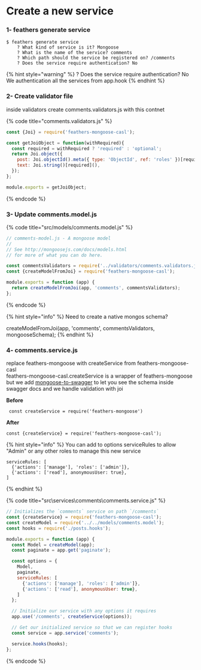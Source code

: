 # Create a new service

### 1- feathers generate service

```text
$ feathers generate service
    ? What kind of service is it? Mongoose
    ? What is the name of the service? comments
    ? Which path should the service be registered on? /comments
    ? Does the service require authentication? No
```

{% hint style="warning" %}
? Does the service require authentication? No  
We authentication all the services from app.hook
{% endhint %}

### 2- Create validator file

inside validators create  comments.validators.js with this contnet

{% code title="comments.validators.js" %}
```javascript
const {Joi} = require('feathers-mongoose-casl');

const getJoiObject = function(withRequired){
  const required = withRequired ? 'required' : 'optional';
  return Joi.object({
    post: Joi.objectId().meta({ type: 'ObjectId', ref: 'roles' })[required](),
    text: Joi.string()[required](),
  });
};

module.exports = getJoiObject;
```
{% endcode %}

### 3- Update comments.model.js

{% code title="src/models/comments.model.js" %}
```javascript
// comments-model.js - A mongoose model
// 
// See http://mongoosejs.com/docs/models.html
// for more of what you can do here.

const commentsValidators = require('../validators/comments.validators.js');
const {createModelFromJoi} = require('feathers-mongoose-casl');

module.exports = function (app) {
  return createModelFromJoi(app, 'comments', commentsValidators);
};

```
{% endcode %}

{% hint style="info" %}
Need to create a native mongos schema?

  
createModelFromJoi\(app, 'comments', commentsValidators, mongooseSchema\);
{% endhint %}

### 4- comments.service.js

replace feathers-mongoose with createService from feathers-mongoose-casl  
feathers-mongoose-casl.createService is a wrapper of feathers-mongoose but we add  [mongoose-to-swagger](https://www.npmjs.com/package/mongoose-to-swagger) to let you see the schema inside swagger docs and we handle validation with joi



**Before**

```text
 const createService = require('feathers-mongoose')
```

**After**

```text
const {createService} = require('feathers-mongoose-casl');
```

{% hint style="info" %}
You can add to options serviceRules to allow "Admin" or any other roles to manage this new service  


```text
serviceRules: [
  {'actions': ['manage'], 'roles': ['admin']},
  {'actions': ['read'], anonymousUser: true},
]
```
{% endhint %}

{% code title="src\\services\\comments\\comments.service.js" %}
```javascript
// Initializes the `comments` service on path `/comments`
const {createService} = require('feathers-mongoose-casl');
const createModel = require('../../models/comments.model');
const hooks = require('./posts.hooks');

module.exports = function (app) {
  const Model = createModel(app);
  const paginate = app.get('paginate');

  const options = {
    Model,
    paginate,
    serviceRules: [
      {'actions': ['manage'], 'roles': ['admin']},
      {'actions': ['read'], anonymousUser: true},
    ]
  };

  // Initialize our service with any options it requires
  app.use('/comments', createService(options));

  // Get our initialized service so that we can register hooks
  const service = app.service('comments');

  service.hooks(hooks);
};

```
{% endcode %}

### 



